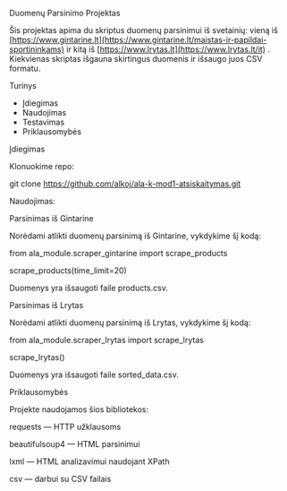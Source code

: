 Duomenų Parsinimo Projektas

Šis projektas apima du skriptus duomenų parsinimui iš svetainių: vieną iš [https://www.gintarine.lt](https://www.gintarine.lt/maistas-ir-papildai-sportininkams) ir kitą iš [https://www.lrytas.lt](https://www.lrytas.lt/it) .
Kiekvienas skriptas išgauna skirtingus duomenis ir išsaugo juos CSV formatu.

Turinys

- Įdiegimas
- Naudojimas
- Testavimas
- Priklausomybės


Įdiegimas

Klonuokime repo:

git clone https://github.com/alkoj/ala-k-mod1-atsiskaitymas.git


Naudojimas:

  Parsinimas iš Gintarine

Norėdami atlikti duomenų parsinimą iš Gintarine, vykdykime šį kodą: 

from ala_module.scraper_gintarine import scrape_products 

scrape_products(time_limit=20) 

Duomenys yra išsaugoti faile products.csv.

  Parsinimas iš Lrytas

Norėdami atlikti duomenų parsinimą iš Lrytas, vykdykime šį kodą: 

from ala_module.scraper_lrytas import scrape_lrytas 

scrape_lrytas()  

Duomenys yra išsaugoti faile sorted_data.csv.


Priklausomybės

Projekte naudojamos šios bibliotekos:

requests — HTTP užklausoms

beautifulsoup4 — HTML parsinimui

lxml — HTML analizavimui naudojant XPath

csv — darbui su CSV failais
